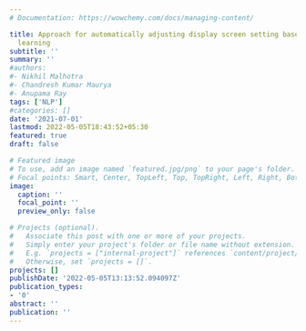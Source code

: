 ```yaml
---
# Documentation: https://wowchemy.com/docs/managing-content/

title: Approach for automatically adjusting display screen setting based on machine
  learning
subtitle: ''
summary: ''
#authors:
#- Nikhil Malhotra
#- Chandresh Kumar Maurya
#- Anupama Ray
tags: ['NLP']
#categories: []
date: '2021-07-01'
lastmod: 2022-05-05T18:43:52+05:30
featured: true
draft: false

# Featured image
# To use, add an image named `featured.jpg/png` to your page's folder.
# Focal points: Smart, Center, TopLeft, Top, TopRight, Left, Right, BottomLeft, Bottom, BottomRight.
image:
  caption: ''
  focal_point: ''
  preview_only: false

# Projects (optional).
#   Associate this post with one or more of your projects.
#   Simply enter your project's folder or file name without extension.
#   E.g. `projects = ["internal-project"]` references `content/project/deep-learning/index.md`.
#   Otherwise, set `projects = []`.
projects: []
publishDate: '2022-05-05T13:13:52.094097Z'
publication_types:
- '0'
abstract: ''
publication: ''
---
```

